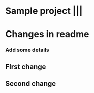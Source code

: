# Sample project |||


# Changes in readme


### Add some details 



## FIrst change

## Second change